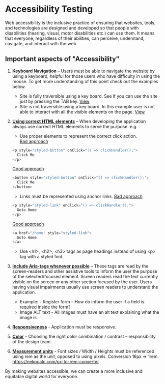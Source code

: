 # Accessibility Testing

Web accessibility is the inclusive practice of ensuring that websites, tools, and technologies are designed and developed so that people with disabilities (hearing, visual, motor disabilities etc.) can use them. It means that everyone, regardless of their abilities, can perceive, understand, navigate, and interact with the web.

## Important aspects of "Accessibility"

1. <ins>**Keyboard Navigation**</ins> – Users must be able to navigate the website by using a keyboard, helpful for those users who have difficulty in using the mouse. To get more understanding of this point check out the examples below.
    - Site is fully traversible using a key board. See if you can use the site just by pressing the TAB key. [View](./keyboard-accessibility/correct)
    - Site is not traversible using a key board. In this example user is not able to interact with all the visible elements on the page. [View](./keyboard-accessibility/incorrect)

2. <ins>**Using correct HTML elements**</ins> – When developing the application always use correct HTML elements to serve the purpose. e.g.
    - Use proper elements to represent the correct click action.</br>
    <ins>Bad approach</ins>
    ```js
    <p style="styled-button" onClick="() => clickHandler();">
      Click Me
    </p>
    ```
    <ins>Good approach</ins>
    ```js
    <button style="styled-button" onClick="() => clickHandler();">
      Click Me
    </button>
    ```
    - Links must be represented using anchor links.
    <ins>Bad approach</ins>
    ```js
    <p style="styled-link" onClick="() => clickHandler();">
      Goto Home
    </p>
    ```
    <ins>Good approach</ins>
    ```js
    <a href="/home" style="styled-link">
      Goto Home
    </a>
    ```
    - Use &lt;h1&gt;, &lt;h2&gt;, &lt;h3&gt; tags as page headings instead of using &lt;p&gt; tag with a styled font.

3. <ins>**Include Aria-tags whenever possible**</ins> – These tags are read by the screen-readers and other assistive tools to inform the user the purpose of the selected/focused element. Screen readers read the text currently visible on the screen or any other section focused by the user. Users having visual impairments usually use screen readers to understand the application.  
    - Example: - Register form – How do inform the user if a field is required inside the form?  
    - Image ALT text - All images must have an alt text explaining what the image is.  

4. <ins>**Responsiveness**</ins> - Application must be responsive.  

5. <ins>**Color**</ins> - Choosing the right color combination / contrast – responsibility of the design team. 

6. <ins>**Measurement units**</ins> - Font sizes / Width / Heights must be referenced using rem as the unit, opposed to using pixels. Conversion 16px => 1rem. https://nekocalc.com/px-to-rem-converter  

By making websites accessible, we can create a more inclusive and equitable digital world for everyone. 

 